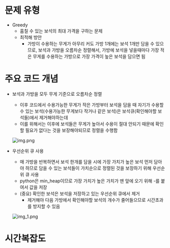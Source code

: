 # 문제 유형
- Greedy
  - 훔칠 수 있는 보석의 최대 가격을 구하는 문제
  - 최적해 방안
    - 가방이 수용하는 무게가 아무리 커도 가방 1개에는 보석 1개만 담을 수 있으므로, 보석과 가방을 오름차순 정렬해서, 가방에 보석을 넣을때마다 가장 적은 무게를 수용하는 가방으로 가장 가격이 높은 보석을 담으면 됨

# 주요 코드 개념
- 보석과 가방을 모두 무게 기준으로 오름차순 정렬
  - 이후 코드에서 수용가능한 무게가 작은 가방부터 보석을 담을 때 자기가 수용할 수 있는 보석(수용가능한 무게보다 작거나 같은 보석)은 보석큐(확인해야할 보석들)에서 제거해야하는데
  - 이를 위해서는 이후에 보석들은 무게가 높아서 수용이 절대 안되기 때문에 확인할 필요가 없다는 것을 보장해야되므로 정렬을 수행함

  ![img.png](../이미지/보석도둑_1.png)

- 우선순위 큐 사용
  - 매 가방을 반복하면서 보석 한개를 담을 시에 가장 가치가 높은 보석 먼저 담아야 하므로 담을 수 있는 보석들이 가치순으로 정렬된 것을 보장하기 위해 우선순위 큐 사용
  - python은 min_heap이므로 가장 가치가 높은 가치가 맨 앞에 오기 위해 -를 붙여서 값을 저장
  - (중요) 확인한 보석은 보석을 저장하고 있는 우선순위 큐에서 제거
    - 제거해야 다음 가방에서 확인해야할 보석의 개수가 줄어들으므로 시간초과를 방지할 수 있음
  
  ![img_1.png](../이미지/보석도둑_2.png)

# 시간복잡도